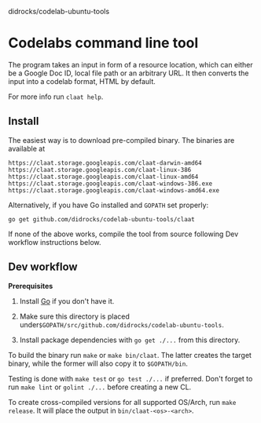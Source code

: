 didrocks/codelab-ubuntu-tools

# Codelabs command line tool

The program takes an input in form of a resource location, which can either be a Google Doc ID, local file path or an arbitrary URL. It then converts the input into a codelab format, HTML by default.

For more info run `claat help`.

## Install

The easiest way is to download pre-compiled binary. The binaries are available at

	https://claat.storage.googleapis.com/claat-darwin-amd64
	https://claat.storage.googleapis.com/claat-linux-386
	https://claat.storage.googleapis.com/claat-linux-amd64
	https://claat.storage.googleapis.com/claat-windows-386.exe
	https://claat.storage.googleapis.com/claat-windows-amd64.exe

Alternatively, if you have Go installed and `GOPATH` set properly:

	go get github.com/didrocks/codelab-ubuntu-tools/claat

If none of the above works, compile the tool from source following Dev workflow instructions below.

## Dev workflow

**Prerequisites**
1. Install [Go](https://golang.org/dl/) if you don't have it.

2. Make sure this directory is placed under`$GOPATH/src/github.com/didrocks/codelab-ubuntu-tools`.

3. Install package dependencies with `go get ./...` from this directory.

To build the binary run `make` or `make bin/claat`. The latter creates the target binary, while the former will also copy it to `$GOPATH/bin`.

Testing is done with `make test` or `go test ./...` if preferred.
Don't forget to run `make lint` or `golint ./...` before creating a new CL.

To create cross-compiled versions for all supported OS/Arch, run `make release`. It will place the output in `bin/claat-<os>-<arch>`.